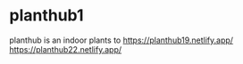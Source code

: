 # planthub1
planthub is an indoor plants to 
https://planthub19.netlify.app/
https://planthub22.netlify.app/
